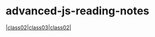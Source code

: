 # advanced-js-reading-notes

|[class02](https://github.com/WalidAlrefai/advanced-js-reading-notes/blob/main/01-prep-and-tdd.md)|[class03](https://github.com/WalidAlrefai/advanced-js-reading-notes/blob/main/REDME_Class03.md)|[class02](https://walidalrefai.github.io/advanced-js-reading-notes/README_Class04.md)|

